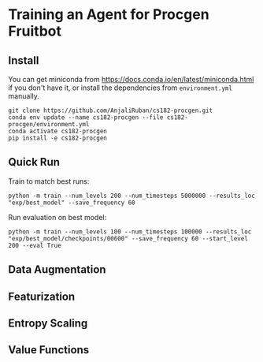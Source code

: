 # Training an Agent for Procgen Fruitbot

## Install
You can get miniconda from https://docs.conda.io/en/latest/miniconda.html if you don't have it, or install the dependencies from `environment.yml` manually.

```
git clone https://github.com/AnjaliRuban/cs182-procgen.git
conda env update --name cs182-procgen --file cs182-procgen/environment.yml
conda activate cs182-procgen
pip install -e cs182-procgen
```
## Quick Run
Train to match best runs:
```
python -m train --num_levels 200 --num_timesteps 5000000 --results_loc "exp/best_model" --save_frequency 60
```

Run evaluation on best model:
```
python -m train --num_levels 100 --num_timesteps 100000 --results_loc "exp/best_model/checkpoints/00600" --save_frequency 60 --start_level 200 --eval True
```
## Data Augmentation

## Featurization

## Entropy Scaling

## Value Functions
